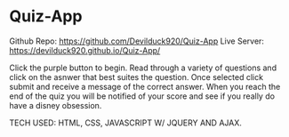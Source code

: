 # Quiz-App
Github Repo: https://github.com/Devilduck920/Quiz-App 
Live Server: https://devilduck920.github.io/Quiz-App/

Click the purple button to begin.
Read through a variety of questions and click on the asnwer that best suites the question.
Once selected click submit and receive a message of the correct answer.
When you reach the end of the quiz you will be notified of your score and see if you really do have a disney obsession.

TECH USED: HTML, CSS, JAVASCRIPT W/ JQUERY AND AJAX.

